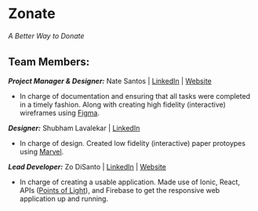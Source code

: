 # Zonate
###### A Better Way to Donate

## Team Members: 
**_Project Manager & Designer:_** Nate Santos | <a href="https://www.linkedin.com/in/nathanieljason-santos/">LinkedIn</a> | <a href="https://natesantos.super.site/">Website</a>
 - In charge of documentation and ensuring that all tasks were completed in a timely fashion. Along with creating high fidelity (interactive) wireframes using <a href="https://www.figma.com/file/KOgfrSi4jSv6yN9kVWlsXu/%5BUI%5D-Zonate-App-Screens-v0?node-id=104%3A9&t=ZmY5yhGcgOKcp7XT-1">Figma</a>.

**_Designer:_** Shubham Lavalekar | <a href="https://www.linkedin.com/in/shubham-lavalekar/">LinkedIn</a>

 - In charge of design. Created low fidelity (interactive) paper protoypes using <a href="https://marvelapp.com/prototype/87d6900">Marvel</a>.

**_Lead Developer:_** Zo DiSanto | <a href="https://linkedin.com/in/zdisanto">LinkedIn</a>  | <a href="https://zdisanto.github.io/">Website</a>

 - In charge of creating a usable application. Made use of Ionic, React, APIs (<a href="https://github.com/pointsoflight">Points of Light</a>), and Firebase to get the responsive web application up and running. 
